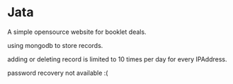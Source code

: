 # Jata
A simple opensource website for booklet deals.

using mongodb to store records.

adding or deleting record is limited to 10 times per day for every IPAddress.

password recovery not available :(
